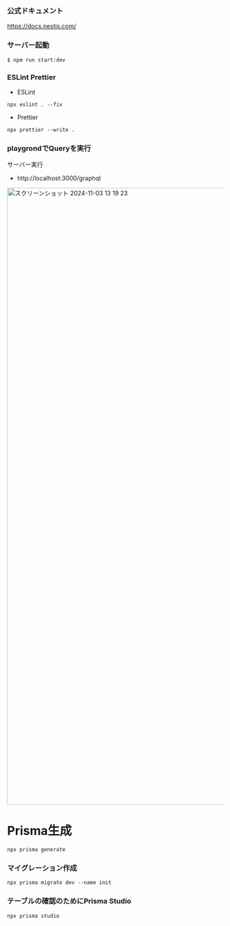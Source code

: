 ### 公式ドキュメント

https://docs.nestjs.com/

### サーバー起動

```
$ npm run start:dev
```

### ESLint Prettier

- ESLint

```
npx eslint . --fix
```

- Prettier

```
npx prettier --write .
```

### playgrondでQueryを実行
サーバー実行
- http://localhost:3000/graphql


<img width="1440" alt="スクリーンショット 2024-11-03 13 19 23" src="https://github.com/user-attachments/assets/f5548496-bac8-4432-bbb1-c14aeb548c0d">

# Prisma生成
```
npx prisma generate
```

### マイグレーション作成
```
npx prisma migrate dev --name init
```

### テーブルの確認のためにPrisma Studio
```
npx prisma studio
```

